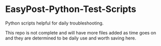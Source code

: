 # EasyPost-Python-Test-Scripts

Python scripts helpful for daily troubleshooting.

This repo is not complete and will have more files added as time goes on and they are determined to be daily use and worth saving here.
